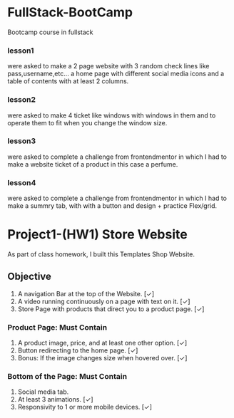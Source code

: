 # FullStack-BootCamp
Bootcamp course in fullstack 



### lesson1
 were asked to make a 2 page website with 3 random check lines like pass,username,etc...
a home page with different social media icons and a table of contents with at least 2 columns.

### lesson2 
were asked to make 4 ticket like windows with windows in them and to operate them to fit when you change the window size.

### lesson3 
were asked to complete a challenge from frontendmentor in which I had to make a website ticket of a product in this case a perfume.

### lesson4 
were asked to complete a challenge from frontendmentor in which I had to make a summry tab,
with with a button and design + practice Flex/grid.


# Project1-(HW1) Store Website
As part of class homework, I built this Templates Shop Website.

## Objective

1. A navigation Bar at the top of the Website. [✓]
2. A video running continuously on a page with text on it. [✓]
3. Store Page with products that direct you to a product page. [✓]

### Product Page: Must Contain

1. A product image, price, and at least one other option. [✓]
2. Button redirecting to the home page. [✓]
3. Bonus: If the image changes size when hovered over. [✓]

### Bottom of the Page: Must Contain

1. Social media tab.
2. At least 3 animations. [✓]
3. Responsivity to 1 or more mobile devices. [✓]
